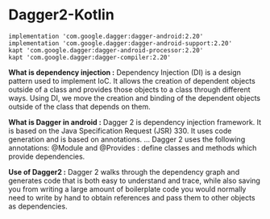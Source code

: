 # Dagger2-Kotlin

    implementation 'com.google.dagger:dagger-android:2.20'
    implementation 'com.google.dagger:dagger-android-support:2.20'
    kapt 'com.google.dagger:dagger-android-processor:2.20'
    kapt 'com.google.dagger:dagger-compiler:2.20'
    
    
  **What is dependency injection :**
  Dependency Injection (DI) is a design pattern used to implement IoC. It allows the creation of dependent objects outside of a class and provides those objects to a class through   different ways. Using DI, we move the creation and binding of the dependent objects outside of the class that depends on them.

  **What is Dagger in android :**
  Dagger 2 is dependency injection framework. It is based on the Java Specification Request (JSR) 330. It uses code generation and is based on annotations. ... Dagger 2 uses the     following annotations: @Module and @Provides : define classes and methods which provide dependencies.
  
  **Use of Dagger2 :**
  Dagger 2 walks through the dependency graph and generates code that is both easy to understand and trace, while also saving you from writing a large amount of boilerplate code     you would normally need to write by hand to obtain references and pass them to other objects as dependencies.
